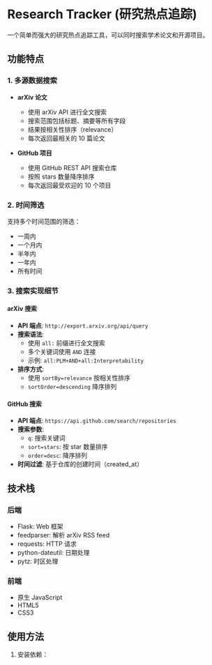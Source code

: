 # Research Tracker (研究热点追踪)

一个简单而强大的研究热点追踪工具，可以同时搜索学术论文和开源项目。

## 功能特点

### 1. 多源数据搜索
- **arXiv 论文**
  - 使用 arXiv API 进行全文搜索
  - 搜索范围包括标题、摘要等所有字段
  - 结果按相关性排序（relevance）
  - 每次返回最相关的 10 篇论文

- **GitHub 项目**
  - 使用 GitHub REST API 搜索仓库
  - 按照 stars 数量降序排序
  - 每次返回最受欢迎的 10 个项目

### 2. 时间筛选
支持多个时间范围的筛选：
- 一周内
- 一个月内
- 半年内
- 一年内
- 所有时间

### 3. 搜索实现细节

#### arXiv 搜索
- **API 端点**: `http://export.arxiv.org/api/query`
- **搜索语法**: 
  - 使用 `all:` 前缀进行全文搜索
  - 多个关键词使用 `AND` 连接
  - 示例: `all:PLM+AND+all:Interpretability`
- **排序方式**: 
  - 使用 `sortBy=relevance` 按相关性排序
  - `sortOrder=descending` 降序排列

#### GitHub 搜索
- **API 端点**: `https://api.github.com/search/repositories`
- **搜索参数**:
  - `q`: 搜索关键词
  - `sort=stars`: 按 star 数量排序
  - `order=desc`: 降序排列
- **时间过滤**: 基于仓库的创建时间（created_at）

## 技术栈

### 后端
- Flask: Web 框架
- feedparser: 解析 arXiv RSS feed
- requests: HTTP 请求
- python-dateutil: 日期处理
- pytz: 时区处理

### 前端
- 原生 JavaScript
- HTML5
- CSS3

## 使用方法

1. 安装依赖： 